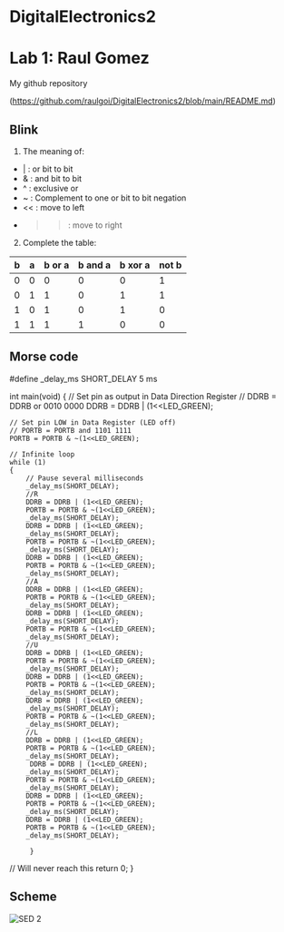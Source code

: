# DigitalElectronics2
# Lab 1: Raul Gomez
My github repository

(https://github.com/raulgoi/DigitalElectronics2/blob/main/README.md)

## Blink 

1. The meaning of:

 * | : or bit to bit
 * & : and bit to bit
 * ^ : exclusive or
 * ~ : Complement to one or bit to bit negation
 * << : move to left
 * >> : move to right

2. Complete the table:


| b | a | b or a | b and a | b xor a | not b |
| - | - | ------ | ------- | ------- | ----- |
| 0 | 0 | 0 | 0 | 0 | 1 |
| 0 | 1 | 1 | 0 | 1 | 1 | 
| 1 | 0 | 1 | 0 | 1 | 0 |
| 1 | 1 | 1 | 1 | 0 | 0 |


## Morse code




#define _delay_ms  SHORT_DELAY 5 ms

int main(void)
{
    // Set pin as output in Data Direction Register
    // DDRB = DDRB or 0010 0000
    DDRB = DDRB | (1<<LED_GREEN);

    // Set pin LOW in Data Register (LED off)
    // PORTB = PORTB and 1101 1111
    PORTB = PORTB & ~(1<<LED_GREEN);

    // Infinite loop
    while (1)
    {
        // Pause several milliseconds
        _delay_ms(SHORT_DELAY);
        //R
        DDRB = DDRB | (1<<LED_GREEN);
        PORTB = PORTB & ~(1<<LED_GREEN);
        _delay_ms(SHORT_DELAY);
        DDRB = DDRB | (1<<LED_GREEN);
        _delay_ms(SHORT_DELAY);
        PORTB = PORTB & ~(1<<LED_GREEN);
        _delay_ms(SHORT_DELAY);
        DDRB = DDRB | (1<<LED_GREEN);
        PORTB = PORTB & ~(1<<LED_GREEN);
        _delay_ms(SHORT_DELAY);
        //A
        DDRB = DDRB | (1<<LED_GREEN);
        PORTB = PORTB & ~(1<<LED_GREEN);
        _delay_ms(SHORT_DELAY);
        DDRB = DDRB | (1<<LED_GREEN);
        _delay_ms(SHORT_DELAY);
        PORTB = PORTB & ~(1<<LED_GREEN);
        _delay_ms(SHORT_DELAY);
        //U
        DDRB = DDRB | (1<<LED_GREEN);
        PORTB = PORTB & ~(1<<LED_GREEN);
        _delay_ms(SHORT_DELAY);
        DDRB = DDRB | (1<<LED_GREEN);
        PORTB = PORTB & ~(1<<LED_GREEN);
        _delay_ms(SHORT_DELAY);
        DDRB = DDRB | (1<<LED_GREEN);
        _delay_ms(SHORT_DELAY);
        PORTB = PORTB & ~(1<<LED_GREEN);
        _delay_ms(SHORT_DELAY);
        //L
        DDRB = DDRB | (1<<LED_GREEN);
        PORTB = PORTB & ~(1<<LED_GREEN);
        _delay_ms(SHORT_DELAY);
         DDRB = DDRB | (1<<LED_GREEN);
        _delay_ms(SHORT_DELAY);
        PORTB = PORTB & ~(1<<LED_GREEN);
        _delay_ms(SHORT_DELAY);
        DDRB = DDRB | (1<<LED_GREEN);
        PORTB = PORTB & ~(1<<LED_GREEN);
        _delay_ms(SHORT_DELAY);
        DDRB = DDRB | (1<<LED_GREEN);
        PORTB = PORTB & ~(1<<LED_GREEN);
        _delay_ms(SHORT_DELAY);

         }

// Will never reach this
    return 0;
}


## Scheme



![SED 2](https://user-images.githubusercontent.com/91128806/135897888-bf547d81-d80b-4d1f-b8fc-f430f985fc46.png)



